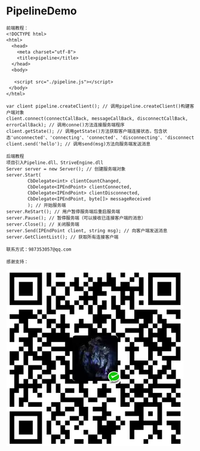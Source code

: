 # PipelineDemo

    前端教程：
    <!DOCTYPE html>
    <html>
      <head>
        <meta charset="utf-8">
        <title>pipeline</title>
      </head>
      <body>

       <script src="./pipeline.js"></script>
     </body>
    </html>

    var client pipeline.createClient(); // 调用pipeline.createClient()构建客户端对象
    client.connect(connectCallBack, messageCallBack, disconnectCallBack, errorCallBack); // 调用conne()方法连接服务端程序
    client.getState(); // 调用getState()方法获取客户端连接状态，包含状态'unconnected'、'connecting'、'connected'、'disconnecting'、'disconnected'
    client.send('hello'); // 调用send(msg)方法向服务端发送消息

    后端教程
    项目引入Pipeline.dll、StriveEngine.dll
    Server server = new Server(); // 创建服务端对象
    server.Start(
            CbDelegate<int> clientCountChanged,
            CbDelegate<IPEndPoint> clientConnected,
            CbDelegate<IPEndPoint> clientDisconnected,
            CbDelegate<IPEndPoint, byte[]> messageReceived
            ); // 开始服务端
    server.ReStart(); // 用户暂停服务端后重启服务端
    server.Pause(); // 暂停服务端（可以接收已连接客户端的消息）
    server.Close(); // 关闭服务端
    server.Send(IPEndPoint client, string msg); // 向客户端发送消息
    server.GetClientList(); // 获取所有连接客户端

    联系方式：987353057@qq.com

    感谢支持：
![](https://github.com/987353057/PipelineDemo/blob/987353057-patch-1/IMG_20200328_173450.jpg)

